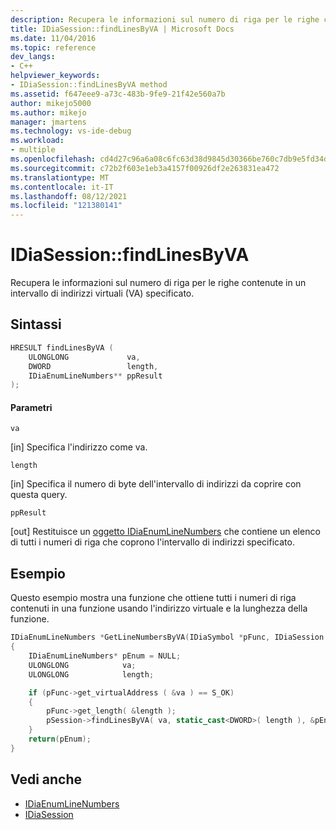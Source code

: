 ```yaml
---
description: Recupera le informazioni sul numero di riga per le righe contenute in un intervallo di indirizzi virtuali (VA) specificato.
title: IDiaSession::findLinesByVA | Microsoft Docs
ms.date: 11/04/2016
ms.topic: reference
dev_langs:
- C++
helpviewer_keywords:
- IDiaSession::findLinesByVA method
ms.assetid: f647eee9-a73c-483b-9fe9-21f42e560a7b
author: mikejo5000
ms.author: mikejo
manager: jmartens
ms.technology: vs-ide-debug
ms.workload:
- multiple
ms.openlocfilehash: cd4d27c96a6a08c6fc63d38d9845d30366be760c7db9e5fd34dfac55fc9ae497
ms.sourcegitcommit: c72b2f603e1eb3a4157f00926df2e263831ea472
ms.translationtype: MT
ms.contentlocale: it-IT
ms.lasthandoff: 08/12/2021
ms.locfileid: "121380141"
---
```

# <a name="idiasessionfindlinesbyva"></a>IDiaSession::findLinesByVA
Recupera le informazioni sul numero di riga per le righe contenute in un intervallo di indirizzi virtuali (VA) specificato.

## <a name="syntax"></a>Sintassi

```C++
HRESULT findLinesByVA (
    ULONGLONG             va,
    DWORD                 length,
    IDiaEnumLineNumbers** ppResult
);
```

#### <a name="parameters"></a>Parametri
`va`

[in] Specifica l'indirizzo come va.

`length`

[in] Specifica il numero di byte dell'intervallo di indirizzi da coprire con questa query.

`ppResult`

[out] Restituisce un [oggetto IDiaEnumLineNumbers](../../debugger/debug-interface-access/idiaenumlinenumbers.md) che contiene un elenco di tutti i numeri di riga che coprono l'intervallo di indirizzi specificato.

## <a name="example"></a>Esempio
Questo esempio mostra una funzione che ottiene tutti i numeri di riga contenuti in una funzione usando l'indirizzo virtuale e la lunghezza della funzione.

```C++
IDiaEnumLineNumbers *GetLineNumbersByVA(IDiaSymbol *pFunc, IDiaSession *pSession)
{
    IDiaEnumLineNumbers* pEnum = NULL;
    ULONGLONG            va;
    ULONGLONG            length;

    if (pFunc->get_virtualAddress ( &va ) == S_OK)
    {
        pFunc->get_length( &length );
        pSession->findLinesByVA( va, static_cast<DWORD>( length ), &pEnum );
    }
    return(pEnum);
}
```

## <a name="see-also"></a>Vedi anche
- [IDiaEnumLineNumbers](../../debugger/debug-interface-access/idiaenumlinenumbers.md)
- [IDiaSession](../../debugger/debug-interface-access/idiasession.md)
